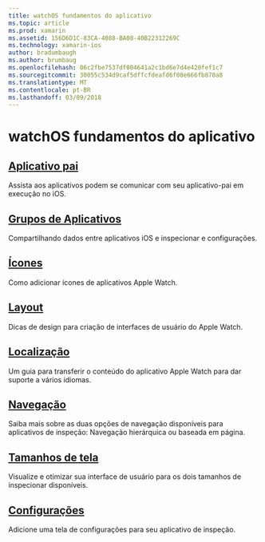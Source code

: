 ```yaml
---
title: watchOS fundamentos do aplicativo
ms.topic: article
ms.prod: xamarin
ms.assetid: 156D6D1C-83CA-4088-BA08-40B22312269C
ms.technology: xamarin-ios
author: bradumbaugh
ms.author: brumbaug
ms.openlocfilehash: 06c2fbe7537df004641a2c1bd6e7d4e420fef1c7
ms.sourcegitcommit: 30055c534d9caf5dffcfdeafd6f08e666fb870a8
ms.translationtype: MT
ms.contentlocale: pt-BR
ms.lasthandoff: 03/09/2018
---
```

# <a name="watchos-application-fundamentals"></a>watchOS fundamentos do aplicativo

##  <a name="parent-applicationioswatchosapp-fundamentalsparent-appmd"></a>[Aplicativo pai](~/ios/watchos/app-fundamentals/parent-app.md)

Assista aos aplicativos podem se comunicar com seu aplicativo-pai em execução no iOS.

##  <a name="app-groupsioswatchosapp-fundamentalsapp-groupsmd"></a>[Grupos de Aplicativos](~/ios/watchos/app-fundamentals/app-groups.md)

Compartilhando dados entre aplicativos iOS e inspecionar e configurações.

##  <a name="iconsioswatchosapp-fundamentalsiconsmd"></a>[Ícones](~/ios/watchos/app-fundamentals/icons.md)

Como adicionar ícones de aplicativos Apple Watch.

##  <a name="layoutioswatchosapp-fundamentalslayoutmd"></a>[Layout](~/ios/watchos/app-fundamentals/layout.md)

Dicas de design para criação de interfaces de usuário do Apple Watch.

##  <a name="localizationioswatchosapp-fundamentalslocalizationmd"></a>[Localização](~/ios/watchos/app-fundamentals/localization.md)

Um guia para transferir o conteúdo do aplicativo Apple Watch para dar suporte a vários idiomas.

##  <a name="navigationioswatchosapp-fundamentalsnavigationmd"></a>[Navegação](~/ios/watchos/app-fundamentals/navigation.md)

Saiba mais sobre as duas opções de navegação disponíveis para aplicativos de inspeção: Navegação hierárquica ou baseada em página.

##  <a name="screen-sizesioswatchosapp-fundamentalsscreen-sizesmd"></a>[Tamanhos de tela](~/ios/watchos/app-fundamentals/screen-sizes.md)

Visualize e otimizar sua interface de usuário para os dois tamanhos de inspecionar disponíveis.

##  <a name="settingsioswatchosapp-fundamentalssettingsmd"></a>[Configurações](~/ios/watchos/app-fundamentals/settings.md)

Adicione uma tela de configurações para seu aplicativo de inspeção.

